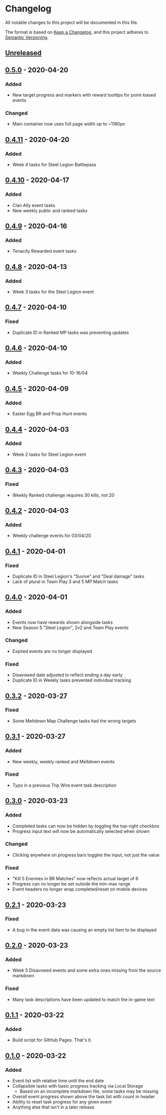 # Changelog

All notable changes to this project will be documented in this file.

The format is based on [Keep a Changelog](https://keepachangelog.com/en/1.0.0/),
and this project adheres to [Semantic Versioning](https://semver.org/spec/v2.0.0.html).


## [Unreleased]


## [0.5.0] - 2020-04-20
### Added
* New target progress and markers with reward tooltips for point-based events

### Changed
* Main container now uses full page width up to ~1180px


## [0.4.11] - 2020-04-20
### Added
* Week 4 tasks for Steel Legion Battlepass


## [0.4.10] - 2020-04-17
### Added
* Clan Ally event tasks
* New weekly public and ranked tasks


## [0.4.9] - 2020-04-16
### Added
* Tenacity Rewarded event tasks


## [0.4.8] - 2020-04-13
### Added
* Week 3 tasks for the Steel Legion event


## [0.4.7] - 2020-04-10
### Fixed
* Duplicate ID in Ranked MP tasks was preventing updates


## [0.4.6] - 2020-04-10
### Added
* Weekly Challenge tasks for 10-16/04


## [0.4.5] - 2020-04-09
### Added
* Easter Egg BR and Prop Hunt events


## [0.4.4] - 2020-04-03
### Added
* Week 2 tasks for Steel Legion event


## [0.4.3] - 2020-04-03
### Fixed
* Weekly Ranked challenge requires 30 kills, not 20


## [0.4.2] - 2020-04-03
### Added
* Weekly challenge events for 03/04/20


## [0.4.1] - 2020-04-01
### Fixed
* Duplicate ID in Steel Legion's "Suvive" and "Deal damage" tasks
* Lack of plural in Team Play 3 and 5 MP Match tasks


## [0.4.0] - 2020-04-01
### Added
* Events now have rewards shown alongside tasks
* New Season 5 "Steel Legion", 2v2 and Team Play events

### Changed
* Expired events are no longer displayed

### Fixed
* Disavowed date adjusted to reflect ending a day early
* Duplicate ID in Weekly tasks prevented individual tracking


## [0.3.2] - 2020-03-27
### Fixed
* Some Meltdown Map Challenge tasks had the wrong targets


## [0.3.1] - 2020-03-27
### Added
* New weekly, weekly ranked and Meltdown events

### Fixed
* Typo in a previous Trip Wire event task description


## [0.3.0] - 2020-03-23
### Added
* Completed tasks can now be hidden by toggling the top-right checkbox
* Progress input text will now be automatically selected when shown

### Changed
* Clicking anywhere on progress bars toggles the input, not just the value

### Fixed
* "Kill 5 Enemies in BR Matches" now reflects actual target of 6
* Progress can no longer be set outside the min-max range
* Event headers no longer wrap completed/reset on mobile devices


## [0.2.1] - 2020-03-23
### Fixed
* A bug in the event data was causing an empty list item to be displayed


## [0.2.0] - 2020-03-23
### Added
* Week 5 Disavowed events and some extra ones missing from the source markdown

### Fixed
* Many task descriptions have been updated to match the in-game text


## [0.1.1] - 2020-03-22
### Added
* Build script for GitHub Pages. That's it.


## [0.1.0] - 2020-03-22
### Added
* Event list with relative time until the end date
* Collapsible tasks with basic progress tracking via Local Storage
  * Based on an incomplete markdown file, some tasks may be missing
* Overall event progress shown above the task list with count in header
* Ability to reset task progress for any given event
* Anything else that isn't in a later release


[Unreleased]: https://github.com/dshoreman/codtracker/compare/v0.5.0...develop
[0.5.0]: https://github.com/dshoreman/codtracker/compare/v0.4.11...v0.5.0
[0.4.11]: https://github.com/dshoreman/codtracker/compare/v0.4.10...v0.4.11
[0.4.10]: https://github.com/dshoreman/codtracker/compare/v0.4.9...v0.4.10
[0.4.9]: https://github.com/dshoreman/codtracker/compare/v0.4.8...v0.4.9
[0.4.8]: https://github.com/dshoreman/codtracker/compare/v0.4.7...v0.4.8
[0.4.7]: https://github.com/dshoreman/codtracker/compare/v0.4.6...v0.4.7
[0.4.6]: https://github.com/dshoreman/codtracker/compare/v0.4.5...v0.4.6
[0.4.5]: https://github.com/dshoreman/codtracker/compare/v0.4.4...v0.4.5
[0.4.4]: https://github.com/dshoreman/codtracker/compare/v0.4.3...v0.4.4
[0.4.3]: https://github.com/dshoreman/codtracker/compare/v0.4.2...v0.4.3
[0.4.2]: https://github.com/dshoreman/codtracker/compare/v0.4.1...v0.4.2
[0.4.1]: https://github.com/dshoreman/codtracker/compare/v0.4.0...v0.4.1
[0.4.0]: https://github.com/dshoreman/codtracker/compare/v0.3.2...v0.4.0
[0.3.2]: https://github.com/dshoreman/codtracker/compare/v0.3.1...v0.3.2
[0.3.1]: https://github.com/dshoreman/codtracker/compare/v0.3.0...v0.3.1
[0.3.0]: https://github.com/dshoreman/codtracker/compare/v0.2.1...v0.3.0
[0.2.1]: https://github.com/dshoreman/codtracker/compare/v0.2.0...v0.2.1
[0.2.0]: https://github.com/dshoreman/codtracker/compare/v0.1.1...v0.2.0
[0.1.1]: https://github.com/dshoreman/codtracker/compare/v0.1.0...v0.1.1
[0.1.0]: https://github.com/dshoreman/codtracker/releases/tag/v0.1.0
